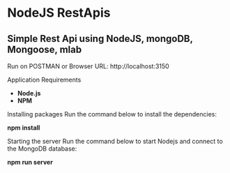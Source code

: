 # NodeJS RestApis


<h2>Simple Rest Api using NodeJS, mongoDB, Mongoose, mlab </h2>

Run on POSTMAN or Browser URL: http://localhost:3150

Application Requirements
<ul>
 <li>
   <b>Node.js</b>
  </li>
  <li>
    <b>NPM</b>
  </li>
  </ul>

Installing packages
Run the command below to install the dependencies:

<b>npm install</b>

Starting the server
Run the command below to start Nodejs and connect to the MongoDB database:

<b>npm run server</b>
